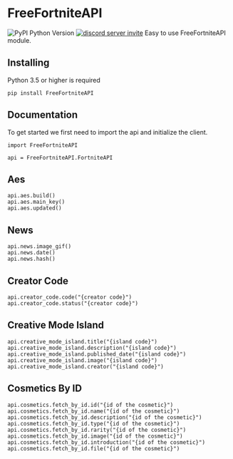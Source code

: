 # FreeFortniteAPI
![PyPI Python Version](https://img.shields.io/pypi/pyversions/fortnite-api?label=python%20version&logo=python&logoColor=yellow)
[![discord server invite](https://discordapp.com/api/guilds/881251978951397396/embed.png)](https://discord.com/invite/pFUTyqqcUx)
Easy to use FreeFortniteAPI module.

## Installing

Python 3.5 or higher is required

```
pip install FreeFortniteAPI
```

## Documentation

To get started we first need to import the api and initialize the client.

```
import FreeFortniteAPI

api = FreeFortniteAPI.FortniteAPI
```

## Aes
```
api.aes.build()
api.aes.main_key()
api.aes.updated()
```

## News
```
api.news.image_gif()
api.news.date()
api.news.hash()
```

## Creator Code
```
api.creator_code.code("{creator code}")
api.creator_code.status("{creator code}")
```

## Creative Mode Island
```
api.creative_mode_island.title("{island code}")
api.creative_mode_island.description("{island code}")
api.creative_mode_island.published_date("{island code}")
api.creative_mode_island.image("{island code}")
api.creative_mode_island.creator("{island code}")
```

## Cosmetics By ID
```
api.cosmetics.fetch_by_id.id("{id of the cosmetic}")
api.cosmetics.fetch_by_id.name("{id of the cosmetic}")
api.cosmetics.fetch_by_id.description("{id of the cosmetic}")
api.cosmetics.fetch_by_id.type("{id of the cosmetic}")
api.cosmetics.fetch_by_id.rarity("{id of the cosmetic}")
api.cosmetics.fetch_by_id.image("{id of the cosmetic}")
api.cosmetics.fetch_by_id.introduction("{id of the cosmetic}")
api.cosmetics.fetch_by_id.file("{id of the cosmetic}")
```